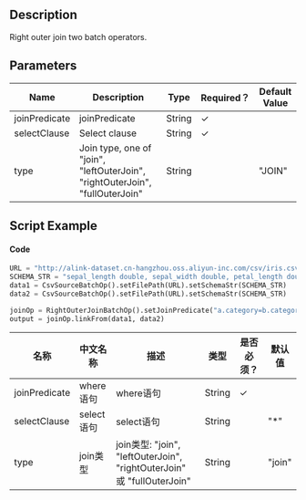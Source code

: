 ## Description
Right outer join two batch operators.

## Parameters
| Name | Description | Type | Required？ | Default Value |
| --- | --- | --- | --- | --- |
| joinPredicate | joinPredicate | String | ✓ |  |
| selectClause | Select clause | String | ✓ |  |
| type | Join type, one of "join", "leftOuterJoin", "rightOuterJoin", "fullOuterJoin" | String |  | "JOIN" |

## Script Example
#### Code

```python
URL = "http://alink-dataset.cn-hangzhou.oss.aliyun-inc.com/csv/iris.csv"
SCHEMA_STR = "sepal_length double, sepal_width double, petal_length double, petal_width double, category string";
data1 = CsvSourceBatchOp().setFilePath(URL).setSchemaStr(SCHEMA_STR)
data2 = CsvSourceBatchOp().setFilePath(URL).setSchemaStr(SCHEMA_STR)

joinOp = RightOuterJoinBatchOp().setJoinPredicate("a.category=b.category").setSelectClause("a.petal_length")
output = joinOp.linkFrom(data1, data2)
```


<!-- This is the start of auto-generated parameter info -->
<!-- DO NOT EDIT THIS PART!!! -->
| 名称 | 中文名称 | 描述 | 类型 | 是否必须？ | 默认值 |
| --- | --- | --- | --- | --- | --- |
| joinPredicate | where语句 | where语句 | String | ✓ |  |
| selectClause | select语句 | select语句 | String |  | "*" |
| type | join类型 | join类型: "join", "leftOuterJoin", "rightOuterJoin" 或 "fullOuterJoin" | String |  | "join" |<!-- This is the end of auto-generated parameter info -->
